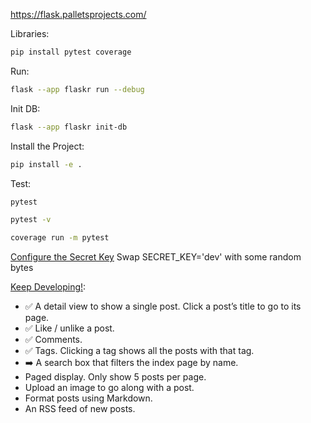 https://flask.palletsprojects.com/

Libraries:
```bash
pip install pytest coverage
```
Run:
```bash
flask --app flaskr run --debug
```
Init DB:
```bash
flask --app flaskr init-db
```
Install the Project:
```bash
pip install -e .
```
Test:
```bash
pytest
```
```bash
pytest -v
```
```bash
coverage run -m pytest
```

[Configure the Secret Key](https://flask.palletsprojects.com/en/2.3.x/tutorial/deploy/#configure-the-secret-key)
Swap SECRET_KEY='dev' with some random bytes

[Keep Developing!](https://flask.palletsprojects.com/en/3.0.x/tutorial/next/):

- ✅ A detail view to show a single post. Click a post’s title to go to its page.
- ✅ Like / unlike a post.
- ✅ Comments.
- ✅ Tags. Clicking a tag shows all the posts with that tag.
- ➡️  A search box that filters the index page by name.
- Paged display. Only show 5 posts per page.
- Upload an image to go along with a post.
- Format posts using Markdown.
- An RSS feed of new posts.
